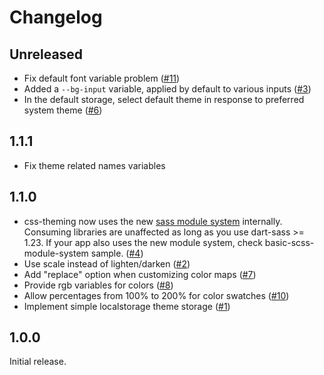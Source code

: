# Changelog

## Unreleased

- Fix default font variable problem ([#11](https://github.com/mrahhal/css-theming/issues/11))
- Added a `--bg-input` variable, applied by default to various inputs ([#3](https://github.com/mrahhal/css-theming/issues/3))
- In the default storage, select default theme in response to preferred system theme ([#6](https://github.com/mrahhal/css-theming/issues/6))

## 1.1.1

- Fix theme related names variables

## 1.1.0

- css-theming now uses the new [sass module system](https://sass-lang.com/blog/the-module-system-is-launched) internally. Consuming libraries are unaffected as long as you use dart-sass >= 1.23. If your app also uses the new module system, check basic-scss-module-system sample. ([#4](https://github.com/mrahhal/css-theming/issues/4))
- Use scale instead of lighten/darken ([#2](https://github.com/mrahhal/css-theming/issues/2))
- Add "replace" option when customizing color maps ([#7](https://github.com/mrahhal/css-theming/issues/7))
- Provide rgb variables for colors ([#8](https://github.com/mrahhal/css-theming/issues/8))
- Allow percentages from 100% to 200% for color swatches ([#10](https://github.com/mrahhal/css-theming/issues/10))
- Implement simple localstorage theme storage ([#1](https://github.com/mrahhal/css-theming/issues/1))

## 1.0.0

Initial release.
